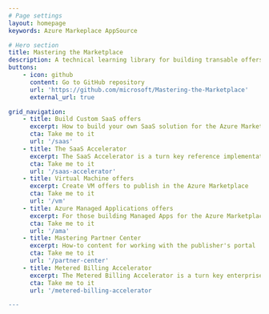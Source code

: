 ```yaml
---
# Page settings
layout: homepage
keywords: Azure Markeplace AppSource

# Hero section
title: Mastering the Marketplace
description: A technical learning library for building transable offers on Azure. This content helps you bring your solution to the Microsoft marketplace faster and with more understanding. The library contains self-paced videos, hands-on labs, and sample code.
buttons:
    - icon: github
      content: Go to GitHub repository
      url: 'https://github.com/microsoft/Mastering-the-Marketplace'
      external_url: true

grid_navigation:
    - title: Build Custom SaaS offers
      excerpt: How to build your own SaaS solution for the Azure Marketplace
      cta: Take me to it
      url: '/saas'
    - title: The SaaS Accelerator
      excerpt: The SaaS Accelerator is a turn key reference implementation of a SaaS offer. Install in 20 minutes!
      cta: Take me to it
      url: '/saas-accelerator'
    - title: Virtual Machine offers
      excerpt: Create VM offers to publish in the Azure Marketplace
      cta: Take me to it
      url: '/vm'
    - title: Azure Managed Applications offers
      excerpt: For those building Managed Apps for the Azure Marketplace
      cta: Take me to it
      url: '/ama'
    - title: Mastering Partner Center
      excerpt: How-to content for working with the publisher's portal
      cta: Take me to it
      url: '/partner-center'
    - title: Metered Billing Accelerator
      excerpt: The Metered Billing Accelerator is a turn key enterprise reference implementation for Markeplace Metered Billing API
      cta: Take me to it
      url: '/metered-billing-accelerator

---
```

